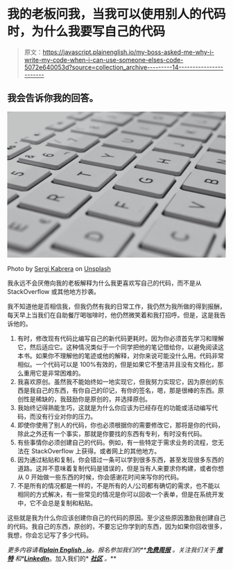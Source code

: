 # 我的老板问我，当我可以使用别人的代码时，为什么我要写自己的代码

> 原文：<https://javascript.plainenglish.io/my-boss-asked-me-why-i-write-my-code-when-i-can-use-someone-elses-code-5072e640053d?source=collection_archive---------14----------------------->

## 我会告诉你我的回答。

![](img/e5b2a33661ad4cf2c9f590ecf3fc6932.png)

Photo by [Sergi Kabrera](https://unsplash.com/@skabrera?utm_source=medium&utm_medium=referral) on [Unsplash](https://unsplash.com?utm_source=medium&utm_medium=referral)

我永远不会厌倦向我的老板解释为什么我更喜欢写自己的代码，而不是从 StackOverflow 或其他地方抄袭。

我不知道他是否相信我，但我仍然有我的日常工作，我仍然为我所做的得到报酬，每天早上当我们在自助餐厅喝咖啡时，他仍然微笑着和我打招呼。但是，这是我告诉他的。

1.  有时，修改现有代码比编写自己的新代码更耗时。因为你必须首先学习和理解它，然后适应它。这种情况类似于一个同学把他的笔记借给你，以避免阅读这本书。如果你不理解他的笔迹或他的解释，对你来说可能没什么用。代码非常相似。一个代码可以是 100%有效的，但是如果它不整洁并且没有文档化，那么重用它是非常困难的。
2.  我喜欢原创。虽然我不能始终如一地实现它，但我努力实现它，因为原创的东西是我自己的东西，有你自己的印记，有你的签名，嗯，那是很棒的东西。原创性是稀缺的，我鼓励你是原创的，并选择原创。
3.  我始终记得熟能生巧，这就是为什么你应该为已经存在的功能或活动编写代码，而没有行业对你的压力。
4.  即使你使用了别人的代码，你也必须根据你的需要修改它，那将是你的代码，除此之外还有一个事实，那就是你要找的东西有专利，有时没有代码。
5.  有些事情你必须创建自己的代码。例如，有一些特定于需求业务的流程，您无法在 StackOverflow 上获得。或者网上的其他地方。
6.  因为通过粘贴和复制，你会错过一条可以学到很多东西，甚至发现很多东西的道路。这并不意味着复制代码是错误的，但是当有人来要求你构建，或者你想从 0 开始做一些东西的时候，你会感谢花时间来写你的代码。
7.  不是所有的情况都是一样的，不是所有的人/公司都有确切的需求，也不能以相同的方式解决，有一些常见的情况是你可以回收一个表单，但是在系统开发中，它不会总是复制和粘贴。

这些就是我为什么你应该创建你自己的代码的原因。至少这些原因激励我创建自己的代码。我自己的东西，原创的，不要忘记你学到的东西，因为如果你回收很多，我想，你会忘记写了多少代码。

*更多内容请看*[***plain English . io***](https://plainenglish.io/)*。报名参加我们的**[***免费周报***](http://newsletter.plainenglish.io/) *。关注我们关于* [***推特***](https://twitter.com/inPlainEngHQ) *和**[***LinkedIn***](https://www.linkedin.com/company/inplainenglish/)*。加入我们的* [***社区***](https://discord.gg/GtDtUAvyhW) *。***